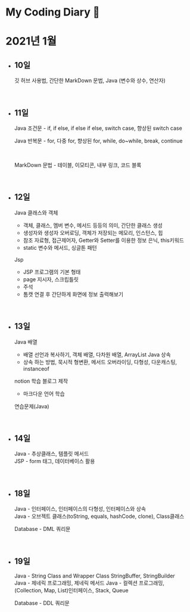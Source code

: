 # My Coding Diary :date:
# 2021년 1월
- ## 10일
    깃 허브 사용법, 간단한 MarkDown 문법, Java (변수와 상수, 연산자)

<br>

- ## 11일 
    Java 조건문 - if, if else, if else if else, switch case, 향상된 switch case 

    Java 반복문 - for, 다중 for, 향상된 for, while, do~while, break, continue 
    
    <br>

    MarkDown 문법 - 테이블, 이모티콘, 내부 링크, 코드 블록

<br>

- ## 12일
    Java 클래스와 객체 
    - 객체, 클래스, 멤버 변수, 메서드 등등의 의미, 간단한 클래스 생성
    - 생성자와 생성자 오버로딩, 객체가 저장되는 메모리, 인스턴스, 힙
    - 참조 자료형, 접근제어자, Getter와 Setter를 이용한 정보 은닉, this키워드
    - static 변수와 메서드, 싱글톤 패턴

    Jsp 
    - JSP 프로그램의 기본 형태
    - page 지시자, 스크립틀릿
    - 주석
    - 톰캣 연결 후 간단하게 화면에 정보 출력해보기

<br>

- ## 13일
    Java 배열
    - 배열 선언과 복사하기, 객체 배열, 다차원 배열, ArrayList
    Java 상속
    - 상속 하는 방법, 묵시적 형변환, 메서드 오버라이딩, 다형성, 다운캐스팅, instanceof

    notion 학습 블로그 제작
    - 마크다운 언어 학습

    연습문제(Java)

<br>

- ## 14일
    Java - 추상클래스, 템플릿 메서드 <br>
    JSP - form 태그, 데이터베이스 활용

<br>

- ## 18일
    Java - 인터페이스, 인터페이스의 다형성, 인터페이스와 상속 <br>
    Java - 오브젝트 클래스(toString, equals, hashCode, clone), Class클래스

    Database - DML 쿼리문 

    <br>

- ## 19일
    Java - String Class and Wrapper Class StringBuffer, StringBuilder<br>
    Java - 제네릭 프로그래밍, 제네릭 메서드
    Java - 컬렉션 프로그래밍, (Collection, Map, List)인터페이스, Stack, Queue

    Database - DDL 쿼리문


        